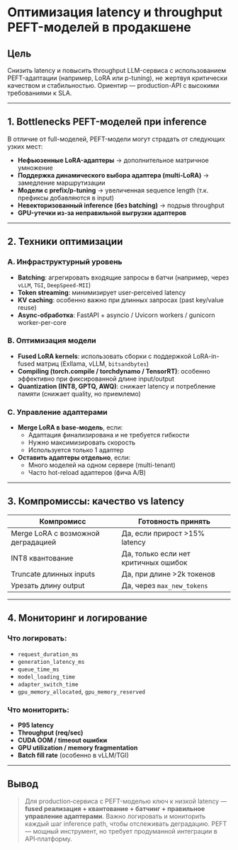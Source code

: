 # Оптимизация latency и throughput PEFT-моделей в продакшене

## Цель
Снизить latency и повысить throughput LLM-сервиса с использованием PEFT-адаптации (например, LoRA или p-tuning), не жертвуя критически качеством и стабильностью. Ориентир — production-API с высокими требованиями к SLA.

---

## 1. Bottlenecks PEFT-моделей при inference

В отличие от full-моделей, PEFT-модели могут страдать от следующих узких мест:

- **Нефьюзенные LoRA-адаптеры** → дополнительное матричное умножение
- **Поддержка динамического выбора адаптера (multi-LoRA)** → замедление маршрутизации
- **Модели с prefix/p-tuning** → увеличенная sequence length (т.к. префиксы добавляются в input)
- **Невекторизованный inference (без batching)** → подрыв throughput
- **GPU-утечки из-за неправильной выгрузки адаптеров**

---

## 2. Техники оптимизации

### A. Инфраструктурный уровень
- **Batching**: агрегировать входящие запросы в батчи (например, через `vLLM`, `TGI`, `DeepSpeed-MII`)
- **Token streaming**: минимизирует user-perceived latency
- **KV caching**: особенно важно при длинных запросах (past key/value reuse)
- **Async-обработка**: FastAPI + asyncio / Uvicorn workers / gunicorn worker-per-core

### B. Оптимизация модели
- **Fused LoRA kernels**: использовать сборки с поддержкой LoRA-in-fused матриц (Exllama, vLLM, `bitsandbytes`)
- **Compiling (torch.compile / torchdynamo / TensorRT)**: особенно эффективно при фиксированной длине input/output
- **Quantization (INT8, GPTQ, AWQ)**: снижает latency и потребление памяти (снижает quality, но приемлемо)

### C. Управление адаптерами
- **Merge LoRA в base-модель**, если:
  - Адаптация финализирована и не требуется гибкости
  - Нужно максимизировать скорость
  - Используется только 1 адаптер
- **Оставить адаптеры отдельно**, если:
  - Много моделей на одном сервере (multi-tenant)
  - Часто hot-reload адаптеров (фича A/B)

---

## 3. Компромиссы: качество vs latency

| Компромисс                           | Готовность принять |
|--------------------------------------|---------------------|
| Merge LoRA с возможной деградацией   | Да, если прирост >15% latency |
| INT8 квантование                     | Да, только если нет критичных ошибок |
| Truncate длинных inputs              | Да, при длине >2k токенов     |
| Урезать длину output                 | Да, через `max_new_tokens`    |

---

## 4. Мониторинг и логирование

### Что логировать:
- `request_duration_ms`
- `generation_latency_ms`
- `queue_time_ms`
- `model_loading_time`
- `adapter_switch_time`
- `gpu_memory_allocated`, `gpu_memory_reserved`

### Что мониторить:
- **P95 latency**
- **Throughput (req/sec)**
- **CUDA OOM / timeout ошибки**
- **GPU utilization / memory fragmentation**
- **Batch fill rate** (особенно в vLLM/TGI)

---

## Вывод
> Для production‑сервиса с PEFT-моделью ключ к низкой latency — **fused реализация + квантование + батчинг + правильное управление адаптерами**. Важно логировать и мониторить каждый шаг inference path, чтобы отслеживать деградацию. PEFT — мощный инструмент, но требует продуманной интеграции в API‑платформу.

